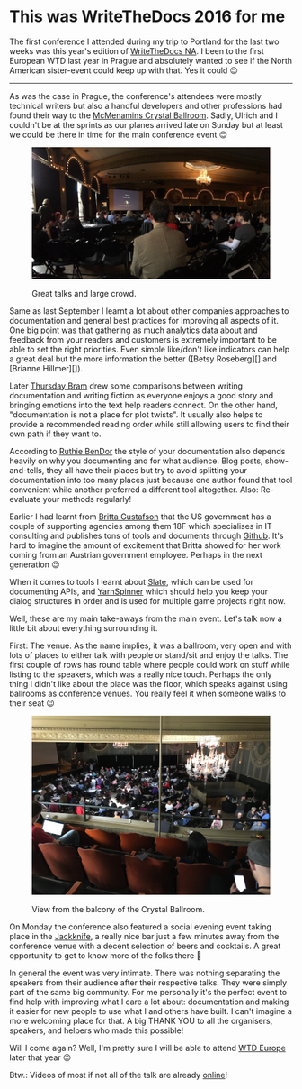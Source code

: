 # This was WriteTheDocs 2016 for me

The first conference I attended during my trip to Portland for the last two
weeks was this year's edition of [WriteTheDocs NA][wtdna]. I been to the first
European WTD last year in Prague and absolutely wanted to see if the North
American sister-event could keep up with that. Yes it could 😉

---------

As was the case in Prague, the conference's attendees were mostly technical
writers but also a handful developers and other professions had found their way
to the [McMenamins Crystal Ballroom][cb].  Sadly, Ulrich and I couldn't be at
the sprints as our planes arrived late on Sunday but at least we could be there
in time for the main conference event 😊

<figure>
<img src="lowerfloor.jpg" alt="" />
<figcaption><p>Great talks and large crowd.</p></figcaption>
</figure>

Same as last September I learnt a lot about other companies approaches to
documentation and general best practices for improving all aspects of it. One
big point was that gathering as much analytics data about and feedback from
your readers and customers is extremely important to be able to set the right
priorities. Even simple like/don't like indicators can help a great deal but the
more information the better ([Betsy Roseberg][] and [Brianne Hillmer][]).

Later [Thursday Bram][] drew some comparisons between writing documentation and
writing fiction as everyone enjoys a good story and bringing emotions into the
text help readers connect. On the other hand, "documentation is not a place for
plot twists". It usually also helps to provide a recommended reading order while
still allowing users to find their own path if they want to.


According to [Ruthie BenDor][] the style of your documentation also depends
heavily on why you documenting and for what audience. Blog posts,
show-and-tells, they all have their places but try to avoid splitting your
documentation into too many places just because one author found that tool
convenient while another preferred a different tool altogether. Also: Re-evaluate
your methods regularly!

Earlier I had learnt from [Britta Gustafson][] that the US government has a
couple of supporting agencies among them 18F which specialises in IT consulting
and publishes tons of tools and documents through
[Github](https://github.com/18f). It's hard to imagine the amount of excitement
that Britta showed for her work coming from an Austrian government
employee. Perhaps in the next generation 😉

When it comes to tools I learnt about [Slate][], which can be used for
documenting APIs, and [YarnSpinner][] which should help you keep your dialog
structures in order and is used for multiple game projects right now.

Well, these are my main take-aways from the main event. Let's talk now a little
bit about everything surrounding it.

First: The venue. As the name implies, it was a ballroom, very open and with
lots of places to either talk with people or stand/sit and enjoy the talks. The
first couple of rows has round table where people could work on stuff while
listing to the speakers, which was a really nice touch. Perhaps the only thing I
didn't like about the place was the floor, which speaks against using ballrooms
as conference venues. You really feel it when someone walks to their seat 😉

<figure>
<img src="ballroom.jpg" alt="" />
<figcaption><p>View from the balcony of the Crystal Ballroom.</p></figcaption>
</figure>

On Monday the conference also featured a social evening event taking place in
the [Jackknife][], a really nice bar just a few minutes away from the conference
venue with a decent selection of beers and cocktails. A great opportunity to get
to know more of the folks there 🙂

In general the event was very intimate. There was nothing separating the
speakers from their audience after their respective talks. They were simply part
of the same big community. For me personally it's the perfect event to find help
with improving what I care a lot about: documentation and making it easier for
new people to use what I and others have built. I can't imagine a more welcoming
place for that. A big THANK YOU to all the organisers, speakers, and helpers who
made this possible!

Will I come again? Well, I'm pretty sure I will be able to attend
[WTD Europe][wtdeu16] later that year 😉

Btw.: Videos of most if not all of the talk are already [online][]!

[online]: https://www.youtube.com/playlist?list=PLmV2D6sIiX3U03qc-FPXgLFGFkccCEtfv
[wtdna]: http://www.writethedocs.org/conf/na/2016/
[cb]: http://www.crystalballroompdx.com/
[brianna hillmer]: https://twitter.com/writebriwrite
[besty roseberg]: http://www.writethedocs.org/conf/na/2016/speakers/#speaker-betsy-roseberg
[Britta Gustafson]: https://twitter.com/brittagus
[Thursday Bram]: https://twitter.com/thursdayb
[Ruthie BenDor]: https://twitter.com/unruthless
[slate]: https://github.com/tripit/slate
[yarnspinner]: http://www.secretlab.com.au/yarnspinner
[wtdeu16]: http://www.writethedocs.org/conf/eu/2016/
[jackknife]: http://www.jackknifepdx.com/
